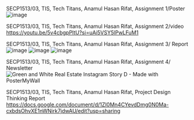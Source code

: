 
SECP1513/03, TIS, Tech Titans, Anamul Hasan Rifat, Assignment 1/Poster ![image](https://github.com/miqbaltariq/SECP1513/assets/148675896/71108ac5-24e6-42e2-b8c1-91b3d537656d)

SECP1513/03, TIS, Tech Titans, Anamul Hasan Rifat, Assignment 2/video https://youtu.be/5v4cbgpPltU?si=uAi5VSY5lPwLFuM1

SECP1513/03, TIS, Tech Titans, Anamul Hasan Rifat, Assignment 3/ Report![image](https://github.com/miqbaltariq/SECP1513/assets/148675896/f3d656d1-1586-4a10-8935-b96a05e1a4b5)
![image](https://github.com/miqbaltariq/SECP1513/assets/148675896/51634c64-6628-4489-8380-3c6f96556f86)
![image](https://github.com/miqbaltariq/SECP1513/assets/148675896/6d908b7a-13d0-46a3-8f68-e1f6c272407a)

SECP1513/03, TIS, Tech Titans, Anamul Hasan Rifat, Assignment 4/ Newsletter  ![Green and White Real Estate Instagram Story D - Made with PosterMyWall](https://github.com/miqbaltariq/SECP1513/assets/148675896/3a0b9c2f-5455-41a6-9b44-a5b765c48373)

SECP1513/03, TIS, Tech Titans, Anamul Hasan Rifat, Project Design Thinking Report https://docs.google.com/document/d/1ZI0Mn4CYevdDmg0N0Ma-cxbdsOhvXE1nWNirk7jdwAU/edit?usp=sharing

